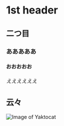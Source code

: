 # 1st header
## 二つ目
### あああああ
#### おおおおお
###### ええええええ
## 云々
![Image of Yaktocat](https://octodex.github.com/images/yaktocat.png)
